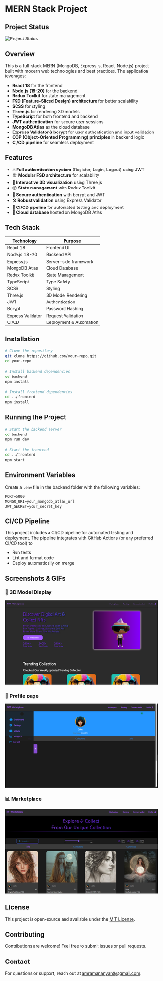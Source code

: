 # MERN Stack Project

## Project Status

![Project Status](https://img.shields.io/badge/Status-In%20Progress-yellow)

## Overview

This is a full-stack MERN (MongoDB, Express.js, React, Node.js) project built with modern web technologies and best practices. The application leverages:

- **React 18** for the frontend
- **Node.js (18-20)** for the backend
- **Redux Toolkit** for state management
- **FSD (Feature-Sliced Design) architecture** for better scalability
- **SCSS** for styling
- **Three.js** for rendering 3D models
- **TypeScript** for both frontend and backend
- **JWT authentication** for secure user sessions
- **MongoDB Atlas** as the cloud database
- **Express Validator & bcrypt** for user authentication and input validation
- **OOP (Object-Oriented Programming) principles** in backend logic
- **CI/CD pipeline** for seamless deployment

## Features

- 🔥 **Full authentication system** (Register, Login, Logout) using JWT
- 🏗 **Modular FSD architecture** for scalability
- 🎨 **Interactive 3D visualization** using Three.js
- 📦 **State management** with Redux Toolkit
- 🔐 **Secure authentication** with bcrypt and JWT
- 🛠 **Robust validation** using Express Validator
- 🚀 **CI/CD pipeline** for automated testing and deployment
- 📡 **Cloud database** hosted on MongoDB Atlas

## Tech Stack

| Technology        | Purpose                 |
| ----------------- | ----------------------- |
| React 18          | Frontend UI             |
| Node.js 18-20     | Backend API             |
| Express.js        | Server-side framework   |
| MongoDB Atlas     | Cloud Database          |
| Redux Toolkit     | State Management        |
| TypeScript        | Type Safety             |
| SCSS              | Styling                 |
| Three.js          | 3D Model Rendering      |
| JWT               | Authentication          |
| Bcrypt            | Password Hashing        |
| Express Validator | Request Validation      |
| CI/CD             | Deployment & Automation |

## Installation

```bash
# Clone the repository
git clone https://github.com/your-repo.git
cd your-repo

# Install backend dependencies
cd backend
npm install

# Install frontend dependencies
cd ../frontend
npm install
```

## Running the Project

```bash
# Start the backend server
cd backend
npm run dev

# Start the frontend
cd ../frontend
npm start
```

## Environment Variables

Create a `.env` file in the backend folder with the following variables:

```env
PORT=5000
MONGO_URI=your_mongodb_atlas_url
JWT_SECRET=your_secret_key
```

## CI/CD Pipeline

This project includes a CI/CD pipeline for automated testing and deployment. The pipeline integrates with GitHub Actions (or any preferred CI/CD tool) to:

- Run tests
- Lint and format code
- Deploy automatically on merge

## Screenshots & GIFs

### 🎨 3D Model Display

![3D Model](./readmeImages/3dModel.png)

### 🔐 Profile page

![Profile page](./readmeImages/profile_page.png)

### 📊 Marketplace

![Marketplace](./readmeImages//marketPlace.png)

## License

This project is open-source and available under the [MIT License](LICENSE).

## Contributing

Contributions are welcome! Feel free to submit issues or pull requests.

## Contact

For questions or support, reach out at [amramananyan9@gmail.com](mailto:amramananyan9@gmail.com).
